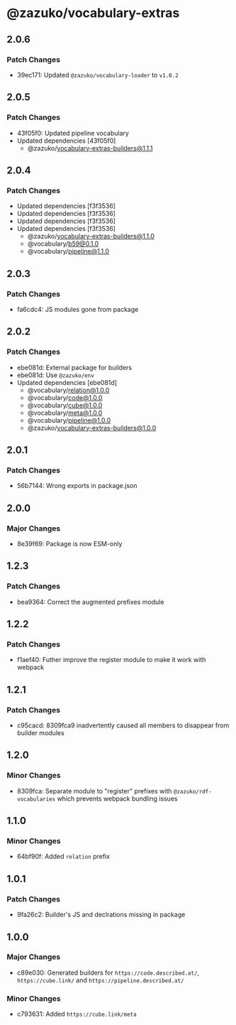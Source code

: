 # @zazuko/vocabulary-extras

## 2.0.6

### Patch Changes

- 39ec171: Updated `@zazuko/vocabulary-loader` to `v1.0.2`

## 2.0.5

### Patch Changes

- 43f05f0: Updated pipeline vocabulary
- Updated dependencies [43f05f0]
  - @zazuko/vocabulary-extras-builders@1.1.1

## 2.0.4

### Patch Changes

- Updated dependencies [f3f3536]
- Updated dependencies [f3f3536]
- Updated dependencies [f3f3536]
- Updated dependencies [f3f3536]
  - @zazuko/vocabulary-extras-builders@1.1.0
  - @vocabulary/b59@0.1.0
  - @vocabulary/pipeline@1.1.0

## 2.0.3

### Patch Changes

- fa6cdc4: JS modules gone from package

## 2.0.2

### Patch Changes

- ebe081d: External package for builders
- ebe081d: Use `@zazuko/env`
- Updated dependencies [ebe081d]
  - @vocabulary/relation@1.0.0
  - @vocabulary/code@1.0.0
  - @vocabulary/cube@1.0.0
  - @vocabulary/meta@1.0.0
  - @vocabulary/pipeline@1.0.0
  - @zazuko/vocabulary-extras-builders@1.0.0

## 2.0.1

### Patch Changes

- 56b7144: Wrong exports in package.json

## 2.0.0

### Major Changes

- 8e39f69: Package is now ESM-only

## 1.2.3

### Patch Changes

- bea9364: Correct the augmented prefixes module

## 1.2.2

### Patch Changes

- f1aef40: Futher improve the register module to make it work with webpack

## 1.2.1

### Patch Changes

- c95cacd: 8309fca9 inadvertently caused all members to disappear from builder modules

## 1.2.0

### Minor Changes

- 8309fca: Separate module to "register" prefixes with `@zazuko/rdf-vocabularies` which prevents webpack bundling issues

## 1.1.0

### Minor Changes

- 64bf90f: Added `relation` prefix

## 1.0.1

### Patch Changes

- 9fa26c2: Builder's JS and declrations missing in package

## 1.0.0

### Major Changes

- c89e030: Generated builders for `https://code.described.at/`, `https://cube.link/` and `https://pipeline.described.at/`

### Minor Changes

- c793631: Added `https://cube.link/meta`
